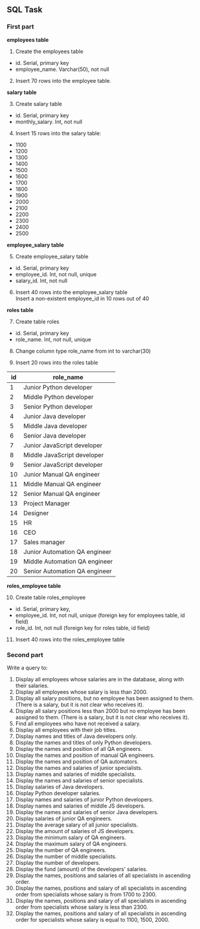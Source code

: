 ## SQL Task

### First part

**employees table**  

1. Create the employees table  
- id. Serial, primary key  
- employee_name. Varchar(50), not null  

2. Insert 70 rows into the employee table.  

**salary table**  

3. Create salary table  
- id. Serial, primary key  
- monthly_salary. Int, not null  

4. Insert 15 rows into the salary table:  
- 1100
- 1200
- 1300
- 1400
- 1500
- 1600
- 1700
- 1800
- 1900
- 2000
- 2100
- 2200
- 2300
- 2400
- 2500

**employee_salary table**  

5. Create employee_salary table  
- id. Serial, primary key  
- employee_id. Int, not null, unique  
- salary_id. Int, not null  

6. Insert 40 rows into the employee_salary table  
Insert a non-existent employee_id in 10 rows out of 40  

**roles table**  

7. Create table roles
- id. Serial, primary key
- role_name. Int, not null, unique  

8. Change column type role_name from int to varchar(30)  

9. Insert 20 rows into the roles table  

|id	|role_name                     |
|---|------------------------------|
|1	|Junior Python developer       |
|2	|Middle Python developer       |
|3	|Senior Python developer       |
|4	|Junior Java developer         |
|5	|Middle Java developer         |
|6	|Senior Java developer         |
|7	|Junior JavaScript developer   |
|8	|Middle JavaScript developer   |
|9	|Senior JavaScript developer   | 
|10	|Junior Manual QA engineer     |
|11	|Middle Manual QA engineer     |
|12	|Senior Manual QA engineer     |
|13	|Project Manager               |
|14	|Designer                      |
|15	|HR                            |
|16	|CEO                           |
|17	|Sales manager                 |
|18	|Junior Automation QA engineer |
|19	|Middle Automation QA engineer |
|20	|Senior Automation QA engineer |

**roles_employee table**

10. Create table roles_employee  
- id. Serial, primary key,  
- employee_id. Int, not null, unique (foreign key for employees table, id field)  
- role_id. Int, not null (foreign key for roles table, id field)  

11. Insert 40 rows into the roles_employee table  

### Second part

Write a query to:  
1. Display all employees whose salaries are in the database, along with their salaries.  
2. Display all employees whose salary is less than 2000.  
3. Display all salary positions, but no employee has been assigned to them. (There is a salary, but it is not clear who receives it).  
4. Display all salary positions less than 2000 but no employee has been assigned to them. (There is a salary, but it is not clear who receives it).  
5. Find all employees who have not received a salary.  
6. Display all employees with their job titles.  
7. Display names and titles of Java developers only.  
8. Display the names and titles of only Python developers.  
9. Display the names and position of all QA engineers.  
10. Display the names and position of manual QA engineers.  
11. Display the names and position of QA automators.  
12. Display the names and salaries of junior specialists.  
13. Display names and salaries of middle specialists.  
14. Display the names and salaries of senior specialists.  
15. Display salaries of Java developers.   
16. Display Python developer salaries.  
17. Display names and salaries of junior Python developers.  
18. Display names and salaries of middle JS developers.  
19. Display the names and salaries of senior Java developers.  
20. Display salaries of junior QA engineers.  
21. Display the average salary of all junior specialists.  
22. Display the amount of salaries of JS developers.  
23. Display the minimum salary of QA engineers.  
24. Display the maximum salary of QA engineers.  
25. Display the number of QA engineers.  
26. Display the number of middle specialists.  
27. Display the number of developers.  
28. Display the fund (amount) of the developers' salaries.  
29. Display the names, positions and salaries of all specialists in ascending order.  
30. Display the names, positions and salary of all specialists in ascending order from specialists whose salary is from 1700 to 2300.    
31. Display the names, positions and salary of all specialists in ascending order from specialists whose salary is less than 2300.  
32. Display the names, positions and salary of all specialists in ascending order for specialists whose salary is equal to 1100, 1500, 2000.  